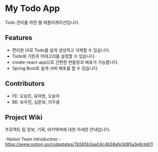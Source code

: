 # My Todo App

Todo 관리를 위한 웹 애플리케이션입니다.

## Features

- 편리한 UI로 Todo를 쉽게 생성하고 삭제할 수 있습니다.
- Todo에 기한과 카테고리를 설정할 수 있습니다.
- create-react-app으로 간편한 번들링과 배포가 가능합니다.
- Spring Boot로 쉽게 서버 배포를 할 수 있습니다.

## Contributors

- FE: 오승민, 유아현, 오송아
- BE: 유우진, 심준보, 이두용

## Project Wiki

프로젝트 팀 정보, 기획, 아키텍쳐에 대한 자세한 안내입니다.

-Notion Team Introduction
-https://www.notion.so/codestates/7b565b3aa04c4b58afe3d95a3e8cb611



